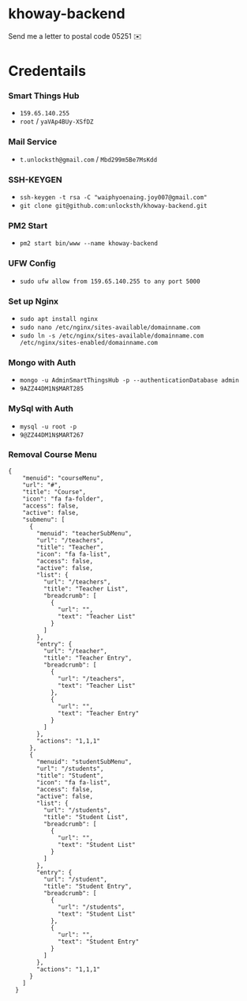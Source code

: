 # khoway-backend

Send me a letter to postal code 05251 ✉️

# Credentails

### Smart Things Hub

- `159.65.140.255`
- `root` / `yaVAp4BUy-XSfDZ`

### Mail Service

- `t.unlocksth@gmail.com` / `Mbd299m5Be7MsKdd`

### SSH-KEYGEN

- `ssh-keygen -t rsa -C "waiphyoenaing.joy007@gmail.com"`
- `git clone git@github.com:unlocksth/khoway-backend.git`

### PM2 Start

- `pm2 start bin/www --name khoway-backend`

### UFW Config

- `sudo ufw allow from 159.65.140.255 to any port 5000`

### Set up Nginx

- `sudo apt install nginx`
- `sudo nano /etc/nginx/sites-available/domainname.com`
- `sudo ln -s /etc/nginx/sites-available/domainname.com /etc/nginx/sites-enabled/domainname.com`

### Mongo with Auth

- `mongo -u AdminSmartThingsHub -p --authenticationDatabase admin`
- `9AZZ44DM1N$MART285`

### MySql with Auth

- `mysql -u root -p`
- `9@ZZ44DM1N$MART267`

### Removal Course Menu

```
{
    "menuid": "courseMenu",
    "url": "#",
    "title": "Course",
    "icon": "fa fa-folder",
    "access": false,
    "active": false,
    "submenu": [
      {
        "menuid": "teacherSubMenu",
        "url": "/teachers",
        "title": "Teacher",
        "icon": "fa fa-list",
        "access": false,
        "active": false,
        "list": {
          "url": "/teachers",
          "title": "Teacher List",
          "breadcrumb": [
            {
              "url": "",
              "text": "Teacher List"
            }
          ]
        },
        "entry": {
          "url": "/teacher",
          "title": "Teacher Entry",
          "breadcrumb": [
            {
              "url": "/teachers",
              "text": "Teacher List"
            },
            {
              "url": "",
              "text": "Teacher Entry"
            }
          ]
        },
        "actions": "1,1,1"
      },
      {
        "menuid": "studentSubMenu",
        "url": "/students",
        "title": "Student",
        "icon": "fa fa-list",
        "access": false,
        "active": false,
        "list": {
          "url": "/students",
          "title": "Student List",
          "breadcrumb": [
            {
              "url": "",
              "text": "Student List"
            }
          ]
        },
        "entry": {
          "url": "/student",
          "title": "Student Entry",
          "breadcrumb": [
            {
              "url": "/students",
              "text": "Student List"
            },
            {
              "url": "",
              "text": "Student Entry"
            }
          ]
        },
        "actions": "1,1,1"
      }
    ]
  }
```
